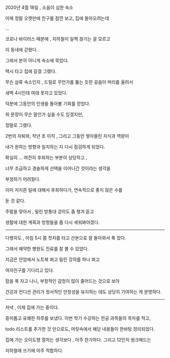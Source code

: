 2020년 4월 18일 , 소음이 심한 숙소

어제 정말 오랫만에 친구를 잠깐 보고, 집에 돌아오려는데

...

코로나 바이러스 때문에 , 지하철이 일찍 끊기는 걸 모르고

이 동네에 갇혔다.

그래서 본의 아니게 숙소에 묵었다.

택시 타고 집에 갈걸 그랬다.

무슨 삼류 숙소인지 , 드릴로 무언가를 뚫는 듯한 굉음이 머리를 울려서

새벽 4시인데 여태 못자고 있었다.

덕분에 그동안의 인생을 돌아볼 기회를 얻었다.

위 문장이 무슨 말인가 싶을 수도 있겠지만,

정말로 그랬다.

2번의 자퇴와, 작년 초 이직 , 그리고 그동안 쌓아올린 지식과 역량이

내가 원하는 방향과 일치하는 지 다시 점검하게 되었다.

확실히 ... 여전히 후회하는 부분이 상당하고 ,

너무 조급하고 경솔하게 선택을 이어나간 것이라는 생각을

부정하기 어려웠다.

이미 저지른 일에 대해서 후회하다가, 연속적으로 좋지 않은 수를

둔 것 같다.

주말을 맞아서 , 밀린 방통대 강의도 좀 챙겨 듣고

생활에 대한 계획과 방향들을 좀 다시 세워봐야겠다.

----

다행히도 , 아침 5시 쯤 첫차를 타고 산본으로 잘 돌아와서 푹 잤다.

그래서 예약한 병원도 진료를 잘 볼 수 있었다.

지금은 안암에서 노트북 펴고 밀린 강의를 하나 펴고

여자친구를 기다리고 있다.

잠을 푹 자고 나니, 부정적인 감정이 많이 줄어드는 것으로 보아

건강과 컨디션 관리가 정서적인 안정성을 유지하는 데도 상당히 기여하는 게 분명하다.


-------

저녁 , 이제 집에 가는 중이다.

흥미롭고 유쾌한 하루를 보냈다. 이번 학기 수강하는 전공 과목들의 목차를 적고,

todo 리스트를 추가한 것 만으로도, 머릿속에서 해당 내용들이 한바탕 정리되었다.

집에 가는 오이도행 열차는 생각보다 , 아주 한가하다. 그리고 12인치 씽크패드는

지하철에 쓰기에 아주 적합하다.
